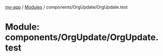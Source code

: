 [my-app](../README.md) / [Modules](../modules.md) / components/OrgUpdate/OrgUpdate.test

# Module: components/OrgUpdate/OrgUpdate.test

